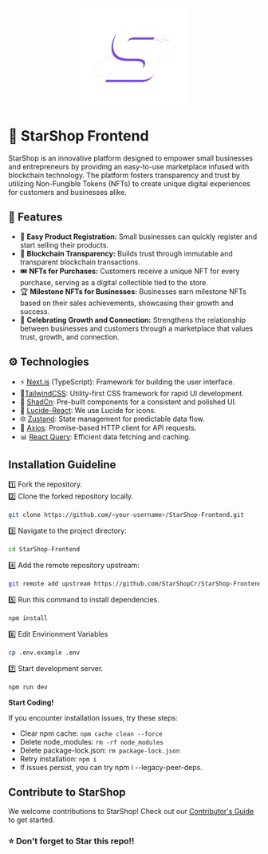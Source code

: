 <!-- prettier-ignore-start -->
<!-- markdownlint-disable -->
<div align="center">
  <img src="public/starshop-logos/StarShop-Logo.svg" height="200">
</div>
<!-- markdownlint-restore -->
<!-- prettier-ignore-end -->


# 🌟 StarShop Frontend 
StarShop is an innovative platform designed to empower small businesses and entrepreneurs by providing an easy-to-use marketplace infused with blockchain technology. The platform fosters transparency and trust by utilizing Non-Fungible Tokens (NFTs) to create unique digital experiences for customers and businesses alike.

## 🚀 Features
* 🛒 <b>Easy Product Registration:</b> Small businesses can quickly register and start selling their products.
* 🔗 <b>Blockchain Transparency:</b> Builds trust through immutable and transparent blockchain transactions.
* 🎟️ <b>NFTs for Purchases:</b> Customers receive a unique NFT for every purchase, serving as a digital collectible tied to the store.
* 🏆 <b>Milestone NFTs for Businesses:</b> Businesses earn milestone NFTs based on their sales achievements, showcasing their growth and success.
* 🤝 <b>Celebrating Growth and Connection:</b> Strengthens the relationship between businesses and customers through a marketplace that values trust, growth, and connection.

## ⚙ Technologies
* ⚡ [Next.js](https://nextjs.org/) (TypeScript): Framework for building the user interface.
* 🎨[TailwindCSS](https://tailwindcss.com/): Utility-first CSS framework for rapid UI development.
* 🧩 [ShadCn](https://shadcn.dev/): Pre-built components for a consistent and polished UI.
* 🌠 [Lucide-React](https://lucide.dev/): We use Lucide for icons.
* 🌐 [Zustand](https://zustand-demo.pmnd.rs/): State management for predictable data flow.
* 📡 [Axios](https://axios-http.com/): Promise-based HTTP client for API requests.
* 📊 [React Query](https://tanstack.com/query/latest): Efficient data fetching and caching.


## Installation Guideline

1️⃣ Fork the repository. <br>
2️⃣ Clone the forked repository locally. <br>
```bash
git clone https://github.com/<your-username>/StarShop-Frontend.git
```

3️⃣ Navigate to the project directory:
```bash
cd StarShop-Frontend
```
4️⃣ Add the remote repository upstream:

```bash
git remote add upstream https://github.com/StarShopCr/StarShop-Frontend.git
```
5️⃣ Run this command to install dependencies.

```bash
npm install
```
6️⃣ Edit Envirionment Variables
```bash
cp .env.example .env
```

7️⃣ Start development server.
```bash
npm run dev
```
<b>Start Coding!</b>

If you encounter installation issues, try these steps:

* Clear npm cache: `npm cache clean --force`
* Delete node_modules: `rm -rf node_modules`
* Delete package-lock.json: `rm package-lock.json`
* Retry installation: `npm i`
* If issues persist, you can try npm i --legacy-peer-deps.


## Contribute to StarShop
We welcome contributions to StarShop! Check out our [Contributor's Guide](https://github.com/StarShopCr/contributors-guide) to get started.

### ⭐ Don't forget to Star this repo!!

